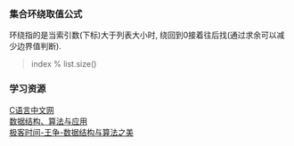 ### 集合环绕取值公式
环绕指的是当索引数(下标)大于列表大小时, 绕回到0接着往后找(通过求余可以减少边界值判断).     
> index % list.size()


### 学习资源
[C语言中文网](http://c.biancheng.net/data_structure/)   
[数据结构、算法与应用](https://book.douban.com/subject/26421141/)   
[极客时间-王争-数据结构与算法之美](https://time.geekbang.org/column/126)
